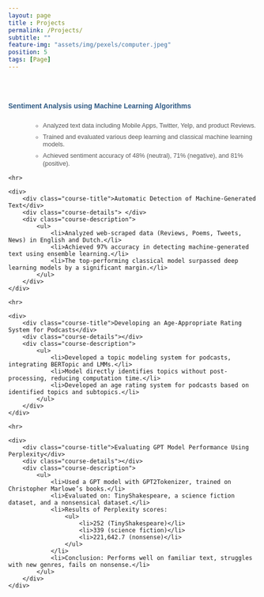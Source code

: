 ```yaml
--- 
layout: page
title : Projects
permalink: /Projects/
subtitle: "" 
feature-img: "assets/img/pexels/computer.jpeg"
position: 5
tags: [Page]
---
```

<style>
 
  <style>
    body {
        background-color: white; /* Light gray background color */
        margin: 0; /* Remove default margins */
        padding: 0; /* Remove default padding */
    }

    /* General container for better alignment and formatting */
    .education-section {
        max-width: 900px;
        margin: 0 auto; /* Center align the section */
        padding: 10px 0; /* Add vertical spacing */
        font-family: 'Avenir Next LT Pro', sans-serif;
    }

    /* Highlight section with no box */
    .highlight {
        max-width: 900px;
        margin: 0 auto 20px;
        padding: 0; /* No padding for clean look */
        font-weight: normal;
        color: rgba(150,170,150,1);
        font-size: 1.2em;
        margin-left: 10px;
        margin-top: 40px;
        margin-bottom: 30px;
    }

    /* Add indentation for the content below the section title */
    .education-content {
        margin-left: 30px; /* Indentation for education content */
    }

    /* Styling for course/project titles */
    .course-title {
        font-weight: bold;
        color: rgba(46, 89, 132,1); /* Royal Blue */
        font-size: 1em; /* Slightly smaller but still noticeable */
        margin-left: 0px; /* Increase space below title */
        margin-bottom: 8px;
    }

    /* Styling for course details (dates) */
    .course-details {
        font-size: .8em; /* Clear and noticeable */
        font-weight: normal;
        color: black; /* Dark gray for better readability */
        margin-bottom: 25px; /* Add space below details */
        margin-left: 10px;
    }

    /* Styling for course descriptions */
    .course-description {
        margin-top: 15px; /* Space between details and description */
        margin-left: 50px;
    }

    .course-description ul {
        margin: 0;
        padding-left: 20px; /* Slight indentation for bullets */
        list-style-type: circle; /* Use circle bullets */
    }

    /* Styling the list bullets (circles) */
    .course-description ul li::marker {
        color: gray; /* Change the bullet color */
        font-weight: bold; /* Make the bullet bold */
    }

    .course-description ul li {
        margin-bottom: 8px; /* Increase spacing between bullet points */
        font-size: 0.9em; /* Readable size */
        color: #555; /* Slightly lighter gray for description text */
        line-height: 1.2; 
    }

    /* Divider styling */
    hr {
        border: 0;
        border-top: 1px solid #ddd;
        margin: 30px 0; /* Add more space between sections */
    }
</style>

<!-- Feature Image -->
<img src="assets/img/pexels/back.jpg" class="feature-img" alt="">

<h1 class="education-title"></h1>

<section class="education-section">
    <div>
        <div class="course-title">Sentiment Analysis using Machine Learning Algorithms</div>
        <div class="course-details"> </div>
        <div class="course-description">
            <ul>
                <li>Analyzed text data including Mobile Apps, Twitter, Yelp, and product Reviews.</li>
                <li>Trained and evaluated various deep learning and classical machine learning models.</li>
                <li>Achieved sentiment accuracy of 48% (neutral), 71% (negative), and 81% (positive).</li>
            </ul>
        </div>
    </div>

    <hr>

    <div>
        <div class="course-title">Automatic Detection of Machine-Generated Text</div>
        <div class="course-details"> </div>
        <div class="course-description">
            <ul>
                <li>Analyzed web-scraped data (Reviews, Poems, Tweets, News) in English and Dutch.</li>
                <li>Achieved 97% accuracy in detecting machine-generated text using ensemble learning.</li>
                <li>The top-performing classical model surpassed deep learning models by a significant margin.</li>
            </ul>
        </div>
    </div>

    <hr>

    <div>
        <div class="course-title">Developing an Age-Appropriate Rating System for Podcasts</div>
        <div class="course-details"></div>
        <div class="course-description">
            <ul>
                <li>Developed a topic modeling system for podcasts, integrating BERTopic and LMMs.</li>
                <li>Model directly identifies topics without post-processing, reducing computation time.</li>
                <li>Developed an age rating system for podcasts based on identified topics and subtopics.</li>
            </ul>
        </div>
    </div>

    <hr>

    <div>
        <div class="course-title">Evaluating GPT Model Performance Using Perplexity</div>
        <div class="course-details"></div>
        <div class="course-description">
            <ul>
                <li>Used a GPT model with GPT2Tokenizer, trained on Christopher Marlowe’s books.</li>
                <li>Evaluated on: TinyShakespeare, a science fiction dataset, and a nonsensical dataset.</li>
                <li>Results of Perplexity scores:
                    <ul>
                        <li>252 (TinyShakespeare)</li>
                        <li>339 (science fiction)</li>
                        <li>221,642.7 (nonsense)</li>
                    </ul>
                </li>
                <li>Conclusion: Performs well on familiar text, struggles with new genres, fails on nonsense.</li>
            </ul>
        </div>
    </div>
</section>
